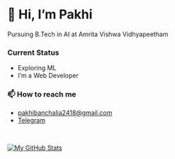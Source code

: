 # 👋 Hi, I’m Pakhi
<!-- <a href="https://harikrishna-al.github.io/myBlog/" class="button">Blog</a> -->


Pursuing B.Tech in AI at Amrita Vishwa Vidhyapeetham
<!-- ### Acheivements
- Google Summer of Google 2022 @ incf <a href="https://github.com/Harikrishna-AL/GSoC_sub">(link)</a> -->
### Current Status
- Exploring ML
- I’m a Web Developer

### 📫 How to reach me 
- pakhibanchalia2418@gmail.com
- <a href="https://t.me/pakhi2430">Telegram</a>

<br>

[![My GitHub Stats](https://github-readme-stats.vercel.app/api/?username=Pakhi07&count_private=true&theme=tokyonight&showicons=true)]()
